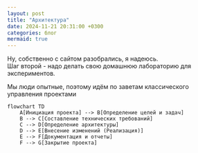 ```yaml
---
layout: post
title: "Архитектура"
date: 2024-11-21 20:31:00 +0300
categories: блог
mermaid: true
---
```


Ну, собственно с сайтом разобрались, я надеюсь.  
Шаг второй - надо делать свою домашнюю лабораторию для экспериментов.

Мы люди опытные, поэтому идём по заветам классического управления проектами

```mermaid
flowchart TD
    A[Инициация проекта] --> B[Определение целей и задач]
    B --> C[Составление технических требований]
    C --> D[Определение архитектуры]
    D --> E[Внесение изменений (Реализация)]
    E --> F[Документация и отчеты]
    F --> G[Закрытие проекта]
```